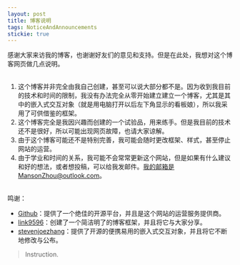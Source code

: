 ```yaml
---
layout: post
title: 博客说明
tags: NoticeAndAnnouncements
stickie: true
---
```


感谢大家来访我的博客，也谢谢好友们的意见和支持。但是在此处，我想对这个博客网页做几点说明。<br><br>

1. 这个博客并非完全由我自己创建，甚至可以说大部分都不是。因为收到我目前的技术和时间的限制，我没有办法完全从零开始建立建立一个博客，尤其是其中的嵌入式交互对象（就是用电脑打开以后左下角显示的看板娘），所以我采用了可供借鉴的框架。<br>
2. 这个博客完全是我因兴趣而创建的一个试验品，用来练手。但是我目前的技术还不是很好，所以可能出现网页故障，也请大家谅解。<br>
3. 由于这个博客可能还不是特别完善，我可能会随时更改框架、样式，甚至停止网站的运营。<br>
4. 由于学业和时间的关系，我可能不会常常更新这个网站，但是如果有什么建议和好的想法，或者想投稿，可以给我发邮件。我的邮箱是MansonZhou@outlook.com。<br><br>


鸣谢：<br>
* [Github](https://github.com)：提供了一个绝佳的开源平台，并且是这个网站的运营服务提供商。<br>
* [link9596](https://github.com/link9596)：创建了一个简洁明了的博客框架，并且将它与大家分享。<br>
* [stevenjoezhang](https://github.com/stevenjoezhang)：提供了开源的便携易用的嵌入式交互对象，并且将它不断地修改与公布。<br>

> Instruction.
